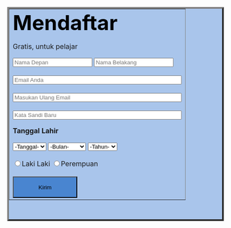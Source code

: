 <html>
<body>
<table border="4" bgcolor="A9C5EB" align="center" height="500" width="400" cellpadding="20">
<tr>
<td>
<b><font color="black" size="10"> Mendaftar </font></b>
<p> Gratis, untuk pelajar </p>
<input type="text" Name="nama" size="20" placeholder="Nama Depan">
<input type="text" Name="nama" size="20" placeholder="Nama Belakang"><br><br>
<input type="text" Name="email" size="46" placeholder="Email Anda"><br><br>
<input type="text" Name="remail" size="46" placeholder="Masukan Ulang Email"><br><br>
<input type="password" Name="sandi" size="46" placeholder="Kata Sandi Baru"><br>
<p><b> Tanggal Lahir </b></p>
<select name="Tanggal">
<option>-Tanggal-</option>
<option value="1">1</option>
<option value="2">2</option>
<option value="3">3</option>
<option value="4">4</option>
<option value="5">5</option>
<option value="6">6</option>
<option value="7">7</option>
<option value="8">8</option>
<option value="9">9</option>
<option value="10">10</option>
<option value="11">11</option>
<option value="12">12</option>
<option value="13">13</option>
<option value="14">14</option>
<option value="15">15</option>
<option value="16">16</option>
<option value="17">17</option>
<option value="18">18</option>
<option value="19">19</option>
<option value="20">20</option>
<option value="21">21</option>
<option value="22">22</option>
<option value="23">23</option>
<option value="24">24</option>
<option value="25">25</option>
<option value="26">26</option>
<option value="27">27</option>
<option value="28">28</option>
<option value="29">29</option>
<option value="30">30</option>
<option value="31">31</option>
<option value="32">32</option>
</select>
<select name="Bulan">
<option>-Bulan-</option>
<option value="1">Januari</option>
<option value="2">Februari</option>
<option value="3">Maret</option>
<option value="4">April</option>
<option value="5">Mei</option>
<option value="6">Juni</option>
<option value="7">Juli</option>
<option value="8">Agustus</option>
<option value="9">September</option>
<option value="10">Oktober</option>
<option value="11">November</option>
<option value="12">Desember</option>
</select>
<select name="Tahun">
<option>-Tahun-</option>
<option value="1980">1980</option>
<option value="1981">1981</option>
<option value="1982">1982</option>
<option value="1983">1983</option>
<option value="1984">1984</option>
<option value="1985">1985</option>
<option value="1986">1986</option>
<option value="1987">1987</option>
<option value="1988">1988</option>
<option value="1989">1989</option>
<option value="1990">1990</option>
<option value="1991">1991</option>
<option value="1992">1992</option>
<option value="1993">1993</option>
<option value="1994">1994</option>
<option value="1995">1995</option>
<option value="1996">1996</option>
<option value="1997">1997</option>
<option value="1998">1998</option>
<option value="1999">1999</option>
<option value="2000">2000</option>
<option value="2001">2001</option>
<option value="2002">2002</option>
<option value="2003">2003</option>
<option value="2004">2004</option>
<option value="2005">2005</option>
<option value="2006">2006</option>
<option value="2007">2007</option>
<option value="2008">2008</option>
<option value="2009">2009</option>
<option value="2010">2010</option>
<option value="2011">2011</option>
<option value="2012">2012</option>
<option value="2013">2013</option>
<option value="2014">2014</option>
<option value="2015">2015</option>
</select><br><br>
<input type="radio" name="Kelamin" value="L">Laki Laki
<input type="radio" name="Kelamin" value="P">Perempuan
<br><br>
<input value="Kirim" style="background-color: 4985D0; height: 50; width: 150;"type="submit">
</td>
</tr>

</body>
</html>

